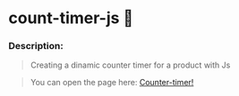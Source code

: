 # count-timer-js :1234:


### Description:

>Creating a dinamic counter timer for a product with Js

>You can open the page here: [Counter-timer!](https://celfiew.github.io/count-timer-js/) 
